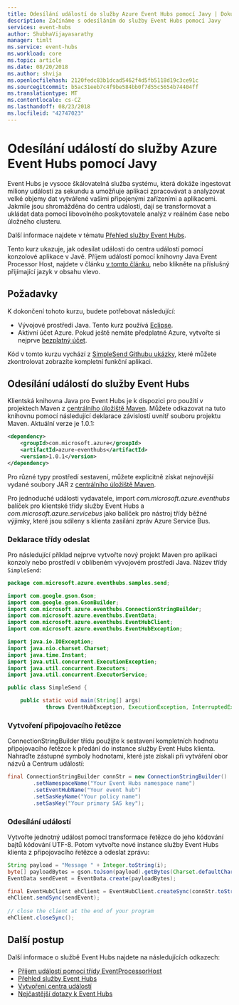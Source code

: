 ```yaml
---
title: Odesílání událostí do služby Azure Event Hubs pomocí Javy | Dokumentace Microsoftu
description: Začínáme s odesíláním do služby Event Hubs pomocí Javy
services: event-hubs
author: ShubhaVijayasarathy
manager: timlt
ms.service: event-hubs
ms.workload: core
ms.topic: article
ms.date: 08/20/2018
ms.author: shvija
ms.openlocfilehash: 2120fedc83b1dcad5462f4d5fb5118d19c3ce91c
ms.sourcegitcommit: b5ac31eeb7c4f9be584bb0f7d55c5654b74404ff
ms.translationtype: MT
ms.contentlocale: cs-CZ
ms.lasthandoff: 08/23/2018
ms.locfileid: "42747023"
---
```

# <a name="send-events-to-azure-event-hubs-using-java"></a>Odesílání událostí do služby Azure Event Hubs pomocí Javy

Event Hubs je vysoce škálovatelná služba systému, která dokáže ingestovat miliony událostí za sekundu a umožňuje aplikaci zpracovávat a analyzovat velké objemy dat vytvářené vašimi připojenými zařízeními a aplikacemi. Jakmile jsou shromážděna do centra událostí, dají se transformovat a ukládat data pomocí libovolného poskytovatele analýz v reálném čase nebo úložného clusteru.

Další informace najdete v tématu [Přehled služby Event Hubs][Event Hubs overview].

Tento kurz ukazuje, jak odesílat události do centra událostí pomocí konzolové aplikace v Javě. Příjem událostí pomocí knihovny Java Event Processor Host, najdete v článku [v tomto článku](event-hubs-java-get-started-receive-eph.md), nebo klikněte na příslušný přijímající jazyk v obsahu vlevo.

## <a name="prerequisites"></a>Požadavky

K dokončení tohoto kurzu, budete potřebovat následující:

* Vývojové prostředí Java. Tento kurz používá [Eclipse](https://www.eclipse.org/).
* Aktivní účet Azure. Pokud ještě nemáte předplatné Azure, vytvořte si nejprve [bezplatný účet][].

Kód v tomto kurzu vychází z [SimpleSend Githubu ukázky](https://github.com/Azure/azure-event-hubs/tree/master/samples/Java/Basic/SimpleSend), které můžete zkontrolovat zobrazíte kompletní funkční aplikaci.

## <a name="send-events-to-event-hubs"></a>Odesílání událostí do služby Event Hubs

Klientská knihovna Java pro Event Hubs je k dispozici pro použití v projektech Maven z [centrálního úložiště Maven](https://search.maven.org/#search%7Cga%7C1%7Ca%3A%22azure-eventhubs%22). Můžete odkazovat na tuto knihovnu pomocí následující deklarace závislostí uvnitř souboru projektu Maven. Aktuální verze je 1.0.1:    

```xml
<dependency>
    <groupId>com.microsoft.azure</groupId>
    <artifactId>azure-eventhubs</artifactId>
    <version>1.0.1</version>
</dependency>
```

Pro různé typy prostředí sestavení, můžete explicitně získat nejnovější vydané soubory JAR z [centrálního úložiště Maven](https://search.maven.org/#search%7Cga%7C1%7Ca%3A%22azure-eventhubs%22).  

Pro jednoduché události vydavatele, import *com.microsoft.azure.eventhubs* balíček pro klientské třídy služby Event Hubs a *com.microsoft.azure.servicebus* jako balíček pro nástroj třídy běžné výjimky, které jsou sdíleny s klienta zasílání zpráv Azure Service Bus. 

### <a name="declare-the-send-class"></a>Deklarace třídy odeslat

Pro následující příklad nejprve vytvořte nový projekt Maven pro aplikaci konzoly nebo prostředí v oblíbeném vývojovém prostředí Java. Název třídy `SimpleSend`:     

```java
package com.microsoft.azure.eventhubs.samples.send;

import com.google.gson.Gson;
import com.google.gson.GsonBuilder;
import com.microsoft.azure.eventhubs.ConnectionStringBuilder;
import com.microsoft.azure.eventhubs.EventData;
import com.microsoft.azure.eventhubs.EventHubClient;
import com.microsoft.azure.eventhubs.EventHubException;

import java.io.IOException;
import java.nio.charset.Charset;
import java.time.Instant;
import java.util.concurrent.ExecutionException;
import java.util.concurrent.Executors;
import java.util.concurrent.ExecutorService;

public class SimpleSend {

    public static void main(String[] args)
            throws EventHubException, ExecutionException, InterruptedException, IOException {
```

### <a name="construct-connection-string"></a>Vytvoření připojovacího řetězce

ConnectionStringBuilder třídu použijte k sestavení kompletních hodnotu připojovacího řetězce k předání do instance služby Event Hubs klienta. Nahraďte zástupné symboly hodnotami, které jste získali při vytváření obor názvů a Centrum událostí:

```java
final ConnectionStringBuilder connStr = new ConnectionStringBuilder()
        .setNamespaceName("Your Event Hubs namespace name")
        .setEventHubName("Your event hub")
        .setSasKeyName("Your policy name")
        .setSasKey("Your primary SAS key");
```

### <a name="send-events"></a>Odesílání událostí

Vytvořte jednotný událost pomocí transformace řetězce do jeho kódování bajtů kódování UTF-8. Potom vytvořte nové instance služby Event Hubs klienta z připojovacího řetězce a odeslat zprávu:   

```java 
String payload = "Message " + Integer.toString(i);
byte[] payloadBytes = gson.toJson(payload).getBytes(Charset.defaultCharset());
EventData sendEvent = EventData.create(payloadBytes);

final EventHubClient ehClient = EventHubClient.createSync(connStr.toString(), executorService);
ehClient.sendSync(sendEvent);
    
// close the client at the end of your program
ehClient.closeSync();

``` 

## <a name="next-steps"></a>Další postup

Další informace o službě Event Hubs najdete na následujících odkazech:

* [Příjem událostí pomocí třídy EventProcessorHost](event-hubs-java-get-started-receive-eph.md)
* [Přehled služby Event Hubs][Event Hubs overview]
* [Vytvoření centra událostí](event-hubs-create.md)
* [Nejčastější dotazy k Event Hubs](event-hubs-faq.md)

<!-- Links -->
[Event Hubs overview]: event-hubs-overview.md
[bezplatný účet]: https://azure.microsoft.com/free/?ref=microsoft.com&utm_source=microsoft.com&utm_medium=docs&utm_campaign=visualstudio

